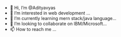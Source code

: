 - 👋 Hi, I’m @Adityavyas
- 👀 I’m interested in web development ...
- 🌱 I’m currently learning mern stack/java language...
- 💞️ I’m looking to collaborate on IBM/Microsoft...
- 📫 How to reach me ...

<!---
Adityavys/Adityavys is a ✨ special ✨ repository because its `README.md` (this file) appears on your GitHub profile.
You can click the Preview link to take a look at your changes.
--->
